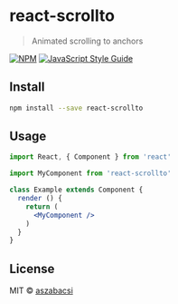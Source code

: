 # react-scrollto

> Animated scrolling to anchors

[![NPM](https://img.shields.io/npm/v/react-scrollto.svg)](https://www.npmjs.com/package/react-scrollto) [![JavaScript Style Guide](https://img.shields.io/badge/code_style-standard-brightgreen.svg)](https://standardjs.com)

## Install

```bash
npm install --save react-scrollto
```

## Usage

```jsx
import React, { Component } from 'react'

import MyComponent from 'react-scrollto'

class Example extends Component {
  render () {
    return (
      <MyComponent />
    )
  }
}
```

## License

MIT © [aszabacsi](https://github.com/aszabacsi)
